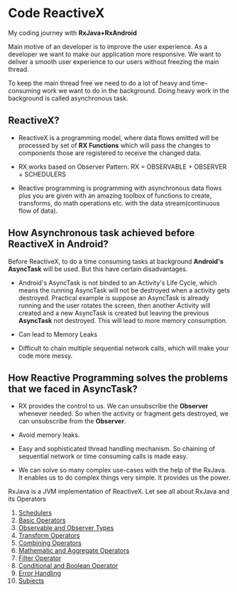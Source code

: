 # Code ReactiveX 
My coding journey with **RxJava+RxAndroid**

Main motive of an developer is to improve the user experience. 
As a developer we want to make our application more responsive. 
We want to deliver a smooth user experience to our users without freezing the main thread.

To keep the main thread free we need to do a lot of heavy and time-consuming work 
we want to do in the background. 
Doing heavy work in the background is called asynchronous task. 

## ReactiveX?

* ReactiveX is a programming model, where data flows emitted will be 
processed by set of **RX Functions** which will pass the changes to 
components those are registered to receive the changed data.

* RX works based on Observer Pattern. 
RX = OBSERVABLE + OBSERVER + SCHEDULERS

* Reactive programming is programming with asynchronous data flows plus 
you are given with an amazing toolbox of functions to create, transforms, do math operations etc. with the data stream(continuous flow of data).
 
## How Asynchronous task achieved before ReactiveX in Android?
Before ReactiveX, to do a time consuming tasks at background **Android's AsyncTask** 
will be used. But this have certain disadvantages.

* Android's AsyncTask is not  binded to an Activity's Life Cycle, which means the running 
AsyncTask will not be destroyed when a activity gets destroyed. Practical example is 
suppose an AsyncTask is already running and the user rotates the screen, 
then another Activity will created and a new AsyncTask is created but leaving the previous 
**AsyncTask** not destroyed. This will lead to more memory consumption.

* Can lead to Memory Leaks

* Difficult to chain multiple sequential network calls, which will make your code more messy.

## How Reactive Programming solves the problems that we faced in AsyncTask?

* RX provides the control to us. We can unsubscribe the **Observer** whenever needed. So when the
activity or fragment gets destroyed, we can unsubscribe from the **Observer**. 

* Avoid memory leaks.

* Easy and sophisticated thread handling mechanism. 
So chaining of sequential network or time consuming calls is made easy.

* We can solve so many complex use-cases with the help of the RxJava. 
It enables us to do complex things very simple. It provides us the power.

 
RxJava is a JVM implementation of ReactiveX. Let see all about RxJava and its Operators

1. [Schedulers](schedulers/README.md)
2. [Basic Operators](basicoperators/README.md)
3. [Observable and Observer Types](observables/README.md)
4. [Transform Operators](transformoperators/README.md)
5. [Combining Operators](combineoperators/README.md)
6. [Mathematic and Aggregate Operators](mathandaggregateoperators/README.md)
7. [Filter Operator](filteroperators/README.md)
8. [Conditional and Boolean Operator](conditionalandboolean/README.md)
9. [Error Handling](errorhandling/README.md)
10. [Subjects](subjects/README.md)
